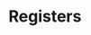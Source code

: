 # Registers

<!-- BEGIN CMDGEN util/regtool.py -d ./hw/top_verbano/ip_autogen/clkmgr/data/clkmgr.hjson -->
<!-- END CMDGEN -->
